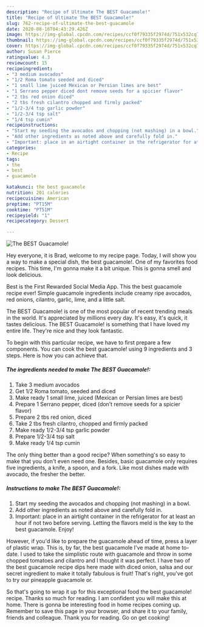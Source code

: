 ```yaml
---
description: "Recipe of Ultimate The BEST Guacamole!"
title: "Recipe of Ultimate The BEST Guacamole!"
slug: 762-recipe-of-ultimate-the-best-guacamole
date: 2020-08-16T04:43:29.426Z
image: https://img-global.cpcdn.com/recipes/ccf0f79335f2974d/751x532cq70/the-best-guacamole-recipe-main-photo.jpg
thumbnail: https://img-global.cpcdn.com/recipes/ccf0f79335f2974d/751x532cq70/the-best-guacamole-recipe-main-photo.jpg
cover: https://img-global.cpcdn.com/recipes/ccf0f79335f2974d/751x532cq70/the-best-guacamole-recipe-main-photo.jpg
author: Susan Pierce
ratingvalue: 4.3
reviewcount: 15
recipeingredient:
- "3 medium avocados"
- "1/2 Roma tomato seeded and diced"
- "1 small lime juiced Mexican or Persian limes are best"
- "1 Serrano pepper diced dont remove seeds for a spicier flavor"
- "2 tbs red onion diced"
- "2 tbs fresh cilantro chopped and firmly packed"
- "1/2-3/4 tsp garlic powder"
- "1/2-3/4 tsp salt"
- "1/4 tsp cumin"
recipeinstructions:
- "Start my seeding the avocados and chopping (not mashing) in a bowl."
- "Add other ingredients as noted above and carefully fold in."
- "Important: place in an airtight container in the refrigerator for at least an hour if not two before serving. Letting the flavors meld is the key to the best guacamole. Enjoy!"
categories:
- Recipe
tags:
- the
- best
- guacamole

katakunci: the best guacamole 
nutrition: 201 calories
recipecuisine: American
preptime: "PT15M"
cooktime: "PT51M"
recipeyield: "1"
recipecategory: Dessert

---
```



![The BEST Guacamole!](https://img-global.cpcdn.com/recipes/ccf0f79335f2974d/751x532cq70/the-best-guacamole-recipe-main-photo.jpg)

Hey everyone, it is Brad, welcome to my recipe page. Today, I will show you a way to make a special dish, the best guacamole!. One of my favorites food recipes. This time, I'm gonna make it a bit unique. This is gonna smell and look delicious.

Best is the First Rewarded Social Media App. This the best guacamole recipe ever! Simple guacamole ingredients include creamy ripe avocados, red onions, cilantro, garlic, lime, and a little salt.

The BEST Guacamole! is one of the most popular of recent trending meals in the world. It's appreciated by millions every day. It's easy, it's quick, it tastes delicious. The BEST Guacamole! is something that I have loved my entire life. They're nice and they look fantastic.


To begin with this particular recipe, we have to first prepare a few components. You can cook the best guacamole! using 9 ingredients and 3 steps. Here is how you can achieve that.

<!--inarticleads1-->

##### The ingredients needed to make The BEST Guacamole!:

1. Take 3 medium avocados
1. Get 1/2 Roma tomato, seeded and diced
1. Make ready 1 small lime, juiced (Mexican or Persian limes are best)
1. Prepare 1 Serrano pepper, diced (don’t remove seeds for a spicier flavor)
1. Prepare 2 tbs red onion, diced
1. Take 2 tbs fresh cilantro, chopped and firmly packed
1. Make ready 1/2-3/4 tsp garlic powder
1. Prepare 1/2-3/4 tsp salt
1. Make ready 1/4 tsp cumin


The only thing better than a good recipe? When something&#39;s so easy to make that you don&#39;t even need one. Besides, basic guacamole only requires five ingredients, a knife, a spoon, and a fork. Like most dishes made with avocado, the fresher the better. 

<!--inarticleads2-->

##### Instructions to make The BEST Guacamole!:

1. Start my seeding the avocados and chopping (not mashing) in a bowl.
1. Add other ingredients as noted above and carefully fold in.
1. Important: place in an airtight container in the refrigerator for at least an hour if not two before serving. Letting the flavors meld is the key to the best guacamole. Enjoy!


However, if you&#39;d like to prepare the guacamole ahead of time, press a layer of plastic wrap. This is, by far, the best guacamole I&#39;ve made at home to-date. I used to take the simplistic route with guacamole and throw in some chopped tomatoes and cilantro and I thought it was perfect. I have two of the best guacamole recipe dips here made with diced onion, salsa and our secret ingredient to make it totally fabulous is fruit! That&#39;s right, you&#39;ve got to try our pineapple guacamole or. 

So that's going to wrap it up for this exceptional food the best guacamole! recipe. Thanks so much for reading. I am confident you will make this at home. There is gonna be interesting food in home recipes coming up. Remember to save this page in your browser, and share it to your family, friends and colleague. Thank you for reading. Go on get cooking!
